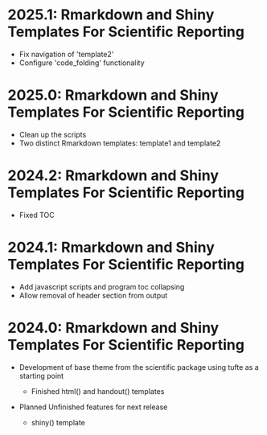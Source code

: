 # 2025.1: Rmarkdown and Shiny Templates For Scientific Reporting

 - Fix navigation of 'template2'
 - Configure 'code_folding' functionality

# 2025.0: Rmarkdown and Shiny Templates For Scientific Reporting

 - Clean up the scripts
 - Two distinct Rmarkdown templates: template1 and template2

# 2024.2: Rmarkdown and Shiny Templates For Scientific Reporting

 - Fixed TOC

 
# 2024.1: Rmarkdown and Shiny Templates For Scientific Reporting

 - Add javascript scripts and program toc collapsing
 - Allow removal of header section from output

# 2024.0: Rmarkdown and Shiny Templates For Scientific Reporting

- Development of base theme from the scientific package using tufte as a starting point
  - Finished html() and handout() templates

- Planned Unfinished features for next release
  - shiny() template
